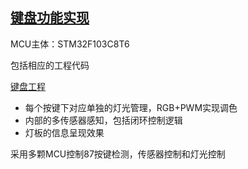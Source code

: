 ﻿## [键盘功能实现](https://github.com/lite-life/elite) 

MCU主体：STM32F103C8T6

包括相应的工程代码

[键盘工程](../) 


- 每个按键下对应单独的灯光管理，RGB+PWM实现调色
- 内部的多传感器感知，包括闭环控制逻辑
- 灯板的信息呈现效果


采用多颗MCU控制87按键检测，传感器控制和灯光控制